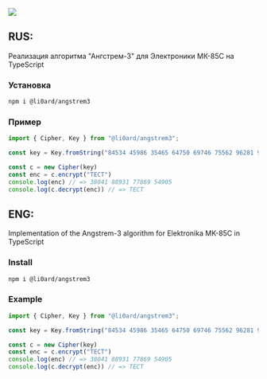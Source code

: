 ![](https://mk.bs0dd.net/mk85c/mk85cf.jpg)

## RUS:

Реализация алгоритма "Ангстрем-3" для Электроники МК-85С на TypeScript

### Установка
```bash
npm i @li0ard/angstrem3
```

### Пример
```ts
import { Cipher, Key } from "@li0ard/angstrem3";

const key = Key.fromString("84534 45986 35465 64750 69746 75562 96281 96471 16889 77629 94879 96394 73073 45415 29900 39356 54944 10712 85757 23266 32131 18232");

const c = new Cipher(key)
const enc = c.encrypt("ТЕСТ")
console.log(enc) // => 38041 88931 77869 54905
console.log(c.decrypt(enc)) // => ТЕСТ
```

## ENG:

Implementation of the Angstrem-3 algorithm for Elektronika MK-85C in TypeScript

### Install
```bash
npm i @li0ard/angstrem3
```

### Example
```ts
import { Cipher, Key } from "@li0ard/angstrem3";

const key = Key.fromString("84534 45986 35465 64750 69746 75562 96281 96471 16889 77629 94879 96394 73073 45415 29900 39356 54944 10712 85757 23266 32131 18232");

const c = new Cipher(key)
const enc = c.encrypt("ТЕСТ")
console.log(enc) // => 38041 88931 77869 54905
console.log(c.decrypt(enc)) // => ТЕСТ
```